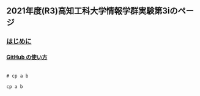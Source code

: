 ## 2021年度(R3)高知工科大学情報学群実験第3iのページ

### [はじめに](introduction.md)

#### [GitHub の使い方](github.md)

```shell

# cp a b

cp a b

```

